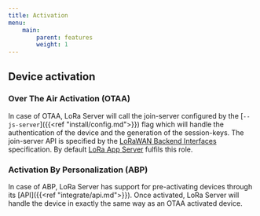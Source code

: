 ```yaml
---
title: Activation
menu:
    main:
        parent: features
        weight: 1
---
```


## Device activation

### Over The Air Activation (OTAA)

In case of OTAA, LoRa Server will call the join-server configured
by the [`--js-server`]({{<ref "install/config.md">}}) flag which will
handle the authentication of the device and the generation of the session-keys.
The join-server API is specified by the [LoRaWAN Backend Interfaces](https://www.lora-alliance.org/lorawan-for-developers)
specification. By default [LoRa App Server](https://docs.loraserver.io/lora-app-server/)
fulfils this role.

### Activation By Personalization (ABP)

In case of ABP, LoRa Server has support for pre-activating devices through its
[API]({{<ref "integrate/api.md">}}). Once activated, LoRa Server will handle the
device in exactly the same way as an OTAA activated device.

